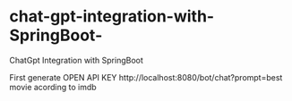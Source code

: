 # chat-gpt-integration-with-SpringBoot-
ChatGpt Integration with SpringBoot

First generate OPEN API KEY
http://localhost:8080/bot/chat?prompt=best movie acording to imdb
